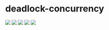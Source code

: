 # deadlock-concurrency

<img src="deadlock-concurrency/Screenshot (93).png">

<img src="deadlock-concurrency/Screenshot (94).png">

<img src="deadlock-concurrency/Screenshot (95).png">

<img src="deadlock-concurrency/Screenshot (96).png">

<img src="deadlock-concurrency/Screenshot (97).png">

